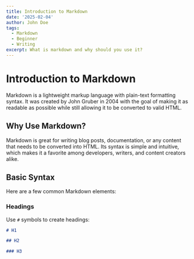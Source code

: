 ```yaml
---
title: Introduction to Markdown
date: '2025-02-04'
author: John Doe
tags: 
  - Markdown
  - Beginner
  - Writing
excerpt: What is markdown and why should you use it?
---
```


# Introduction to Markdown

Markdown is a lightweight markup language with plain-text formatting syntax. It was created by John Gruber in 2004 with the goal of making it as readable as possible while still allowing it to be converted to valid HTML.

## Why Use Markdown?

Markdown is great for writing blog posts, documentation, or any content that needs to be converted into HTML. Its syntax is simple and intuitive, which makes it a favorite among developers, writers, and content creators alike.

## Basic Syntax

Here are a few common Markdown elements:

### Headings

Use `#` symbols to create headings:

```markdown
# H1

## H2

### H3
```
